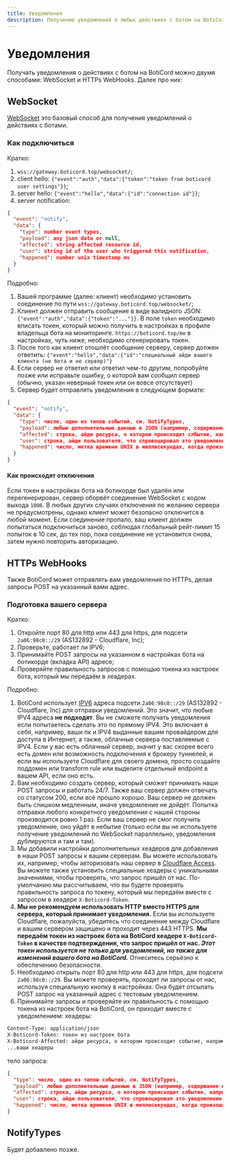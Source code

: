 ```yaml
---
title: Уведомления
description: Получение уведомлений о любых действиях с ботом на BotiCord
---
```

# Уведомления
Получать уведомления о действиях с ботом на BotiCord можно двумя способами: WebSocket и HTTPs WebHooks. Далее про них:

## WebSocket
[WebSocket](https://ru.wikipedia.org/wiki/WebSocket) это базовый способ для получения уведомлений о действиях с ботами.
### Как подключиться
Кратко:
1. `wss://gateway.boticord.top/websocket/`; 
2. client hello: `{"event":"auth","data":{"token":"token from boticord user settings"}}`; 
3. server hello: `{"event":"hello","data":{"id":"connection id"}}`; 
4. server notification:
```json
{
  "event": "notify",
  "data": {
    "type": number event types,
    "payload": any json data or null,
    "affected": string affected resource id,
    "user": string id of the user who triggered this notification,
    "happened": number unix timestamp ms
  }
}
```
Подробно:
1. Вашей программе (далее: клиент) необходимо установить соединение по пути `wss://gateway.boticord.top/websocket/`;
2. Клиент должен отправить сообщение в виде валидного JSON: `{"event":"auth","data":{"token":"..."}}`. В поле `token` необходимо вписать токен, который можно получить в настройках в профиле владельца бота на мониторинге. `https://boticord.top/me` в настройках, чуть ниже, необходимо сгенерировать токен.
3. После того как клиент отошлёт сообщение серверу, сервер должен ответить: `{"event":"hello","data":{"id":"специальный айди вашего клиента (не бота и не сервер)"}`
4. Если сервер не ответил или ответил чем-то другим, попробуйте позже или исправьте ошибку, о которой вам сообщил сервер (обычно, указан неверный токен или он вовсе отсутствует)
5. Сервер будет отправлять уведомления в следующем формате:
```json
{
  "event": "notify",
  "data": {
    "type": число, один из типов событий, см. NotifyTypes,
    "payload": любые дополнительные данные в JSON (например, содержание комментария), или null,
    "affected": строка, айди ресурса, о котором происходит слбытие, например, айди комментария,
    "user": строка, айди пользователя, что спровоцировал это уведомление,
    "happened": число, метка времени UNIX в миллисекундах, когда произошло событие
  }
}
```

#### Как происходят отключения
Если токен в настройках бота на ботикорде был удалён или перегенерирован, сервер оборвёт соединение WebSocket с кодом выхода `1006`. В любых других случаях отключения по желанию сервера не предусмотрены, однако клиент может безопасно отключится в любой момент. Если соединение пропало, ваш клиент должен попытаться подключиться заново, соблюдая глобальный рейт-лимит 15 попыток в 10 сек, до тех пор, пока соединение не установится снова, затем нужно повторить авторизацию.

## HTTPs WebHooks
Также BotiCord может отправлять вам уведомления по HTTPs, делая запросы POST на указанный вами адрес.
### Подготовка вашего сервера
Кратко:
1. Откройте порт 80 для http или 443 для https, для подсети `2a06:98c0::/29` (AS132892 - Cloudflare, Inc);
2. Проверьте, работает ли IPV6;
3. Принимайте POST запросы на указанном в настройках бота на ботикорде (вкладка API) адресе;
4. Проверяйте правильность запросов с помощью токена из настроек бота, который мы передаём в хеадерах. 

Подробно:
1. BotiCord использует [IPV6](https://habr.com/ru/company/droider/blog/568778/) адреса подсети `2a06:98c0::/29` (AS132892 - Cloudflare, Inc) для отправки уведомлений. Это значит, что любые IPV4 адреса **не подходят**. Вы не сможете получать уведомления если попытаетесь сделать это по прямому IPV4. Это включает в себя, например, ваши пк и IPV4 выданные вашим провайдером для доступа в Интернет, а также, облачные сервера поставляемые с IPV4. Если у вас есть облачный сервер, значит у вас скорее всего есть домен или возможность подключения к брокеру туннелей, и если вы используете Cloudflare для своего домена, просто создайте поддомен или transform rule или выделите отдельный endpoint в вашем API, если оно есть.
2. Вам необходимо создать сервер, который сможет принимать наши POST запросы и работать 24/7. Также ваш сервер должен отвечать со статусом 200, если всё прошло хорошо. Ваш сервер не должен быть слишком медленным, иначе уведомление не дойдёт. Попытка отправки любого конкретного уведомления с нашей стороны производится ровно 1 раз. Если ваш сервер не смог получить уведомление, оно уйдёт в небытие (только если вы не используете получение уведомлений по WebSocket параллельно, уведомления дублируются и там и там).   
3. Мы добавили настройки дополнительных хеадеров для добавления в наши POST запросы к вашим серверам. Вы можете использовать их, например, чтобы авторизовать наш сервер в [Cloudflare Access](https://www.cloudflare.com/products/zero-trust/access/). Вы можете также установить специальные хеадеры с уникальными значениями, чтобы проверять, что запрос пришёл от нас. По-умолчанию мы рассчитываем, что вы будете проверять правильность запроса по токену, который мы передаём вместе с запросом в хеадере `X-Boticord-Token`. 
4. **Мы не рекомендуем использовать HTTP вместо HTTPS для сервера, который принимает уведомления.** Если вы используете Cloudflare, пожалуйста, убедитесь что соединение между Cloudflare и вашим сервером защищено и проходит через 443 HTTPS. **Мы передаём токен из настроек бота на BotiCord хеадере `X-Boticord-Token` в качестве подтверждения, что запрос пришёл от нас. *Этот токен используется не только для уведомлений, но также для изменений вашего бота на BotiCord.*** Отнеситесь серьёзно к обеспечению безопасности.
5. Необходимо открыть порт 80 для http или 443 для https, для подсети `2a06:98c0::/29`. Вы можете проверять, проходят ли запросы от нас, используя специальную кнопку в настройках. Она будет отсылать POST запрос на указанный адрес с тестовым уведомлением. 
6. Принимайте запросы и проверяйте их правильность с помощью токена из настроек бота на BotiCord, он приходит вместе с уведомлением:
хеадеры:
```txt
Content-Type: application/json
X-Boticord-Token: токен из настроек бота
X-Boticord-Affected: айди ресурса, о котором происходит событие, например, айди комментария
...ваши хеадеры
```
тело запроса:
```json
{
  "type": число, один из типов событий, см. NotifyTypes,
  "payload": любые дополнительные данные в JSON (например, содержание комментария), или null, или поле отсутствует,
  "affected": строка, айди ресурса, о котором происходит слбытие, например, айди комментария,
  "user": строка, айди пользователя, что спровоцировал это уведомление,
  "happened": число, метка времени UNIX в миллисекундах, когда произошло событие
}
```

## NotifyTypes
Будет добавлено позже.
